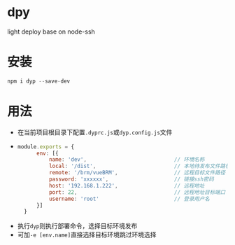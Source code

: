 # dpy
 light deploy base on node-ssh

# 安装

```js
npm i dyp --save-dev
```

# 用法

- 在当前项目根目录下配置`.dyprc.js`或`dyp.config.js`文件
- ```js
  module.exports = {
		env: [{
			name: 'dev',							// 环境名称
			local: '/dist',							// 本地待发布文件路径
			remote: '/brm/vueBRM',					// 远程目标文件路径
			password: 'xxxxxx',						// 链接ssh密码
			host: '192.168.1.222',					// 远程地址
			port: 22,								// 远程地址目标端口
			username: 'root'						// 登录用户名
		}]
	}
	```
- 执行`dyp`则执行部署命令，选择目标环境发布
- 可加`-e [env.name]`直接选择目标环境跳过环境选择